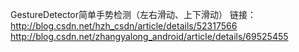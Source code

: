 GestureDetector简单手势检测（左右滑动、上下滑动）
链接：
http://blog.csdn.net/hzh_csdn/article/details/52317566
http://blog.csdn.net/zhangyalong_android/article/details/69525455
